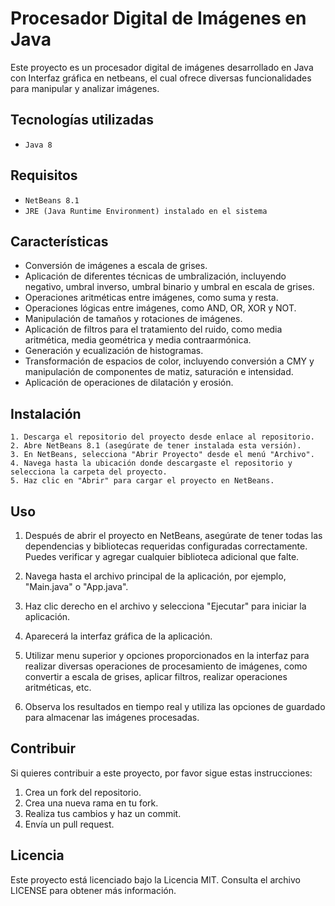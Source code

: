 # Procesador Digital de Imágenes en Java

Este proyecto es un procesador digital de imágenes desarrollado en Java con Interfaz gráfica en netbeans, el cual ofrece diversas funcionalidades para manipular y analizar imágenes.

## Tecnologías utilizadas
- `Java 8`

## Requisitos
- `NetBeans 8.1`
- `JRE (Java Runtime Environment) instalado en el sistema`

## Características

- Conversión de imágenes a escala de grises.
- Aplicación de diferentes técnicas de umbralización, incluyendo negativo, umbral inverso, umbral binario y umbral en escala de grises.
- Operaciones aritméticas entre imágenes, como suma y resta.
- Operaciones lógicas entre imágenes, como AND, OR, XOR y NOT.
- Manipulación de tamaños y rotaciones de imágenes.
- Aplicación de filtros para el tratamiento del ruido, como media aritmética, media geométrica y media contraarmónica.
- Generación y ecualización de histogramas.
- Transformación de espacios de color, incluyendo conversión a CMY y manipulación de componentes de matiz, saturación e intensidad.
- Aplicación de operaciones de dilatación y erosión.

## Instalación

    1. Descarga el repositorio del proyecto desde enlace al repositorio.
    2. Abre NetBeans 8.1 (asegúrate de tener instalada esta versión).
    3. En NetBeans, selecciona "Abrir Proyecto" desde el menú "Archivo".
    4. Navega hasta la ubicación donde descargaste el repositorio y selecciona la carpeta del proyecto.
    5. Haz clic en "Abrir" para cargar el proyecto en NetBeans.

## Uso

1. Después de abrir el proyecto en NetBeans, asegúrate de tener todas las dependencias y bibliotecas requeridas configuradas correctamente. Puedes verificar y agregar cualquier biblioteca adicional que falte.

2. Navega hasta el archivo principal de la aplicación, por ejemplo, "Main.java" o "App.java".

3. Haz clic derecho en el archivo y selecciona "Ejecutar" para iniciar la aplicación.

4. Aparecerá la interfaz gráfica de la aplicación.

5. Utilizar menu superior y opciones proporcionados en la interfaz para realizar diversas operaciones de procesamiento de imágenes, como convertir a escala de grises, aplicar filtros, realizar operaciones aritméticas, etc.

6. Observa los resultados en tiempo real y utiliza las opciones de guardado para almacenar las imágenes procesadas.



## Contribuir
Si quieres contribuir a este proyecto, por favor sigue estas instrucciones:
1. Crea un fork del repositorio.
2. Crea una nueva rama en tu fork.
3. Realiza tus cambios y haz un commit.
4. Envía un pull request.

## Licencia
Este proyecto está licenciado bajo la Licencia MIT. Consulta el archivo LICENSE para obtener más información.